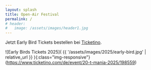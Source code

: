 ```yaml
---
layout: splash
title: Open-Air Festival
permalink: /
# header:
#   image: /assets/images/header1.jpg
---
```


Jetzt Early Bird Tickets bestellen bei [Ticketino](https://www.ticketino.com/de/event/19-t-mania-open-air-festival/189434).

![Early Birds Tickets 2025]( {{ '/assets/images/2025/early-bird.jpg' | relative_url }} ){:class="img-responsive"}(https://www.ticketino.com/de/event/20-t-mania-2025/198559)

<!-- ![Save the Date 2025]( {{ '/assets/images/2025/save-the-date.jpg' | relative_url }} ){:class="img-responsive"} -->

<!-- # 19. T-Mania Open-Air Festival

## 21. Juni 2024 + 22. Juni 2024 -->

<!-- Hallo Liebe Festival-Freunde, -->

<!-- Das Lineup ist komplett. -->

<!-- Tickets könnt ihr hier bestellen: [Ticketino](https://www.ticketino.com/de/event/19-t-mania-open-air-festival/189434). -->

<!-- ![Flyer 2024 Vorderseite]( {{ '/assets/images/2024-flyer.jpg' | relative_url }} ) -->

<!-- ![Flyer 2024 Rückseite]( {{ '/assets/images/2024-flyer2.jpg' | relative_url }} ) -->

<!-- 
### Es gibt keinen Vorverkauf! Nur Tageskasse. Und es kommt garantiert jeder rein!
 -->

<!-- dieses Jahr wird es wieder ein T-Mania geben.  -->

<!-- Der Termin für das 19. Festival steht und wir arbeiten fleißig am Line-Up. -->

<!-- Melden uns demnächst wieder. -->
<!-- Das [Line-Up](/lineup) ist komplett und wir sind schon fleißig am Organisieren. -->

<!-- Wir freuen uns!

Schöne Grüße

Euer T-Mania Team -->

<!--
### Es gibt keinen Vorverkauf! Nur Tageskasse. Und es kommt garantiert jeder rein!
![Flyer 2022 Vorderseite]( {{ '/assets/images/2022-flyer.png' | relative_url }} )
### Gefördert von:
[![Neustart Miteinander](/assets/partner-logos/neustart-miteinander.png)](https://www.bra.nrw.de/foerderportal-wirtschaft/foerderportal/verbaende-vereine/sonderprogramm-neustart-miteinander)
 -->